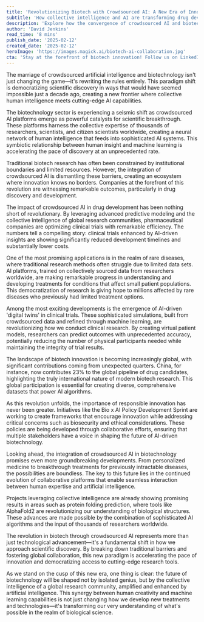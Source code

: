 ```yaml
---
title: 'Revolutionizing Biotech with Crowdsourced AI: A New Era of Innovation'
subtitle: 'How collective intelligence and AI are transforming drug development and clinical research'
description: 'Explore how the convergence of crowdsourced AI and biotechnology is revolutionizing scientific discovery. From accelerated drug development to AI-driven digital twins in clinical trials, this transformation is breaking down traditional barriers and fostering global collaboration in unprecedented ways.'
author: 'David Jenkins'
read_time: '8 mins'
publish_date: '2025-02-12'
created_date: '2025-02-12'
heroImage: 'https://images.magick.ai/biotech-ai-collaboration.jpg'
cta: 'Stay at the forefront of biotech innovation! Follow us on LinkedIn for daily updates on how AI is reshaping the future of biotechnology and healthcare.'
---
```


The marriage of crowdsourced artificial intelligence and biotechnology isn't just changing the game—it's rewriting the rules entirely. This paradigm shift is democratizing scientific discovery in ways that would have seemed impossible just a decade ago, creating a new frontier where collective human intelligence meets cutting-edge AI capabilities.

The biotechnology sector is experiencing a seismic shift as crowdsourced AI platforms emerge as powerful catalysts for scientific breakthrough. These platforms harness the collective expertise of thousands of researchers, scientists, and citizen scientists worldwide, creating a neural network of human intelligence that feeds into sophisticated AI systems. This symbiotic relationship between human insight and machine learning is accelerating the pace of discovery at an unprecedented rate.

Traditional biotech research has often been constrained by institutional boundaries and limited resources. However, the integration of crowdsourced AI is dismantling these barriers, creating an ecosystem where innovation knows no borders. Companies at the forefront of this revolution are witnessing remarkable outcomes, particularly in drug discovery and development.

The impact of crowdsourced AI in drug development has been nothing short of revolutionary. By leveraging advanced predictive modeling and the collective intelligence of global research communities, pharmaceutical companies are optimizing clinical trials with remarkable efficiency. The numbers tell a compelling story: clinical trials enhanced by AI-driven insights are showing significantly reduced development timelines and substantially lower costs.

One of the most promising applications is in the realm of rare diseases, where traditional research methods often struggle due to limited data sets. AI platforms, trained on collectively sourced data from researchers worldwide, are making remarkable progress in understanding and developing treatments for conditions that affect small patient populations. This democratization of research is giving hope to millions affected by rare diseases who previously had limited treatment options.

Among the most exciting developments is the emergence of AI-driven 'digital twins' in clinical trials. These sophisticated simulations, built from crowdsourced data and refined through machine learning, are revolutionizing how we conduct clinical research. By creating virtual patient models, researchers can predict outcomes with unprecedented accuracy, potentially reducing the number of physical participants needed while maintaining the integrity of trial results.

The landscape of biotech innovation is becoming increasingly global, with significant contributions coming from unexpected quarters. China, for instance, now contributes 23% to the global pipeline of drug candidates, highlighting the truly international nature of modern biotech research. This global participation is essential for creating diverse, comprehensive datasets that power AI algorithms.

As this revolution unfolds, the importance of responsible innovation has never been greater. Initiatives like the Bio x AI Policy Development Sprint are working to create frameworks that encourage innovation while addressing critical concerns such as biosecurity and ethical considerations. These policies are being developed through collaborative efforts, ensuring that multiple stakeholders have a voice in shaping the future of AI-driven biotechnology.

Looking ahead, the integration of crowdsourced AI in biotechnology promises even more groundbreaking developments. From personalized medicine to breakthrough treatments for previously intractable diseases, the possibilities are boundless. The key to this future lies in the continued evolution of collaborative platforms that enable seamless interaction between human expertise and artificial intelligence.

Projects leveraging collective intelligence are already showing promising results in areas such as protein folding prediction, where tools like AlphaFold2 are revolutionizing our understanding of biological structures. These advances are made possible by the combination of sophisticated AI algorithms and the input of thousands of researchers worldwide.

The revolution in biotech through crowdsourced AI represents more than just technological advancement—it's a fundamental shift in how we approach scientific discovery. By breaking down traditional barriers and fostering global collaboration, this new paradigm is accelerating the pace of innovation and democratizing access to cutting-edge research tools.

As we stand on the cusp of this new era, one thing is clear: the future of biotechnology will be shaped not by isolated genius, but by the collective intelligence of a global research community, amplified and enhanced by artificial intelligence. This synergy between human creativity and machine learning capabilities is not just changing how we develop new treatments and technologies—it's transforming our very understanding of what's possible in the realm of biological science.